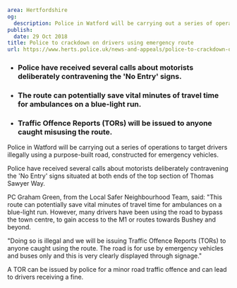 ```yaml
area: Hertfordshire
og:
  description: Police in Watford will be carrying out a series of operations to target drivers illegally using a purpose-built road, constructed for emergency vehicles.
publish:
  date: 29 Oct 2018
title: Police to crackdown on drivers using emergency route
url: https://www.herts.police.uk/news-and-appeals/police-to-crackdown-on-drivers-using-emergency-route-1988C
```

* ### Police have received several calls about motorists deliberately contravening the 'No Entry' signs.

 * ### The route can potentially save vital minutes of travel time for ambulances on a blue-light run.

 * ### Traffic Offence Reports (TORs) will be issued to anyone caught misusing the route.

Police in Watford will be carrying out a series of operations to target drivers illegally using a purpose-built road, constructed for emergency vehicles.

Police have received several calls about motorists deliberately contravening the 'No Entry' signs situated at both ends of the top section of Thomas Sawyer Way.

PC Graham Green, from the Local Safer Neighbourhood Team, said: "This route can potentially save vital minutes of travel time for ambulances on a blue-light run. However, many drivers have been using the road to bypass the town centre, to gain access to the M1 or routes towards Bushey and beyond.

"Doing so is illegal and we will be issuing Traffic Offence Reports (TORs) to anyone caught using the route. The road is for use by emergency vehicles and buses only and this is very clearly displayed through signage."

A TOR can be issued by police for a minor road traffic offence and can lead to drivers receiving a fine.
